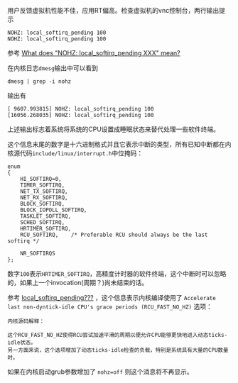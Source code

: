 用户反馈虚拟机性能不佳，应用RT偏高。检查虚拟机的vnc控制台，两行输出提示

```
NOHZ: local_softirq_pending 100
NOHZ: local_softirq_pending 100
```

参考 [What does "NOHZ: local_softirq_pending XXX" mean?](https://kb.plesk.com/en/119599)

在内核日志`dmesg`输出中可以看到

```
dmesg | grep -i nohz
```

输出有

```
[ 9607.993815] NOHZ: local_softirq_pending 100
[16056.268035] NOHZ: local_softirq_pending 100
```

上述输出标志着系统将系统的CPU设置成睡眠状态来替代处理一些软件终端。

这个信息末尾的数字是十六进制格式并且它表示中断的类型，所有已知中断都在内核源代码`include/linux/interrupt.h`中位掩码：

```
enum
{
    HI_SOFTIRQ=0,
    TIMER_SOFTIRQ,
    NET_TX_SOFTIRQ,
    NET_RX_SOFTIRQ,
    BLOCK_SOFTIRQ,
    BLOCK_IOPOLL_SOFTIRQ,
    TASKLET_SOFTIRQ,
    SCHED_SOFTIRQ,
    HRTIMER_SOFTIRQ,
    RCU_SOFTIRQ,    /* Preferable RCU should always be the last softirq */

    NR_SOFTIRQS
};
```

数字`100`表示`HRTIMER_SOFTIRQ`，高精度计时器的软件终端，这个中断时可以忽略的，如果上一个invocation(周期？)尚未结束的话。

参考 [local_softirq_pending???](https://bbs.archlinux.org/viewtopic.php?id=143460) ，这个信息表示内核编译使用了 `Accelerate last non-dyntick-idle CPU's grace periods (RCU_FAST_NO_HZ)` 选项：

```
内核源码解释：

这个RCU_FAST_NO_HZ使得RCU尝试加速平滑的周期以便允许CPU能够更快地进入动态ticks-idle状态。
另一方面来说，这个选项增加了动态ticks-idle检查的负载，特别是系统具有大量的CPU数量时。
```

如果在内核启动grub参数增加了 `nohz=off` 则这个消息将不再显示。